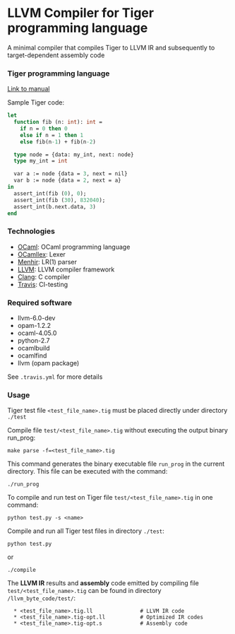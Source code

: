 # LLVM Compiler for Tiger programming language

A minimal compiler that compiles Tiger to LLVM IR and subsequently to target-dependent assembly code

### Tiger programming language 
[Link to manual](https://www.lrde.epita.fr/~tiger/tiger.html)

Sample Tiger code:
```ocaml module
let
  function fib (n: int): int =
    if n = 0 then 0
    else if n = 1 then 1
    else fib(n-1) + fib(n-2)

  type node = {data: my_int, next: node}
  type my_int = int

  var a := node {data = 3, next = nil}
  var b := node {data = 2, next = a}
in
  assert_int(fib (0), 0);
  assert_int(fib (30), 832040);
  assert_int(b.next.data, 3)
end
```

### Technologies
 * [OCaml](https://www.docker.com/): OCaml programming language
 * [OCamllex](https://caml.inria.fr/pub/docs/manual-ocaml/lexyacc.html): Lexer
 * [Menhir](http://cristal.inria.fr/~fpottier/menhir/): LR(1) parser
 * [LLVM](http://llvm.org/): LLVM compiler framework
 * [Clang](https://clang.llvm.org/): C compiler
 * [Travis](https://travis-ci.com/): CI-testing

### Required software

 * llvm-6.0-dev
 * opam-1.2.2 
 * ocaml-4.05.0
 * python-2.7
 * ocamlbuild
 * ocamlfind
 * llvm (opam package)

See ```.travis.yml``` for more details

### Usage
Tiger test file ```<test_file_name>.tig``` must be placed directly under directory ```./test```

Compile file ```test/<test_file_name>.tig``` without executing the output binary run_prog:
```node module
make parse -f=<test_file_name>.tig
```
This command generates the binary executable file ```run_prog``` in the current directory. This file can be executed with the command:
```node module
./run_prog
```

To compile and run test on Tiger file ```test/<test_file_name>.tig``` in one command:

```node module
python test.py -s <name>
```

Compile and run all Tiger test files in directory ```./test```:

```node module
python test.py
```
or 
```node module
./compile
```

The **LLVM IR** results and **assembly** code emitted by compiling file ```test/<test_file_name>.tig``` can be found in directory ```/llvm_byte_code/test/```:
```
  * <test_file_name>.tig.ll               # LLVM IR code
  * <test_file_name>.tig-opt.ll           # Optimized IR codes
  * <test_file_name>.tig-opt.s            # Assembly code
```


